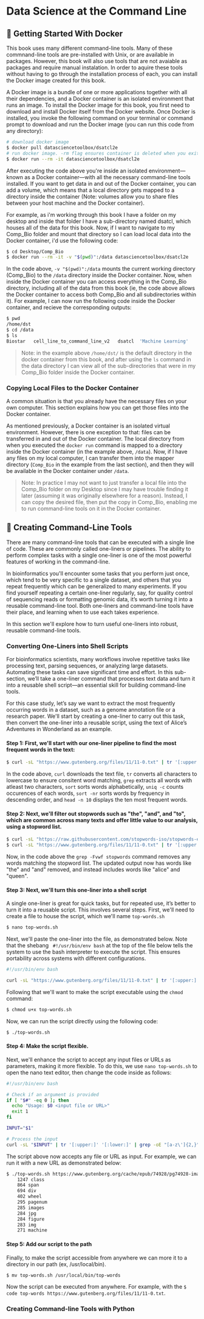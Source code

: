 # Data Science at the Command Line

## 🐍 Getting Started With Docker
This book uses many different command-line tools. Many of these commnand-line tools are pre-installed with Unix, or are available in packages. However, this book will also use tools that are not avaiable as packages and require manual instalation. In order to aquire these tools without having to go through the installation process of each, you can install the Docker image created for this book. 

A Docker image is a bundle of one or more applications together with all their dependencies, and a Docker container is an isolated environment that runs an image. To install the Docker image for this book, you first need to download and install Docker itself from the Docker website. Once Docker is installed, you invoke the following command on your terminal or command prompt to download and run the Docker image (you can run this code from any directory):

```bash
# download docker image
$ docker pull datasciencetoolbox/dsatcl2e
# run docker image. -rm flag ensures container is deleted when you exit (no leftover state). Exit container with Ctrl+D
$ docker run --rm -it datasciencetoolbox/dsatcl2e
```

After executing the code above you're inside an isolated environment—known as a Docker container—with all the necessary command-line tools installed. If you want to get data in and out of the Docker container, you can add a volume, which means that a local directory gets mapped to a directory inside the container (Note: volumes allow you to share files between your host machine and the Docker container). 

For example, as i'm working through this book I have a folder on my desktop and inside that folder I have a sub-directory named dsatcl, which houses all of the data for this book. Now, if I want to navigate to my Comp_Bio folder and mount that directory so I can load local data into the Docker container, i'd use the following code:

```bash
$ cd Desktop/Comp_Bio
$ docker run --rm -it -v "$(pwd)":/data datasciencetoolbox/dsatcl2e
```

In the code above, ```-v "$(pwd)":/data``` mounts the current working directory (Comp_Bio) to the ```/data``` directory inside the Docker container. Now, when inside the Docker container you can access everything in the Comp_Bio directory, including all of the data from this book (ie, the code above allows the Docker container to access both Comp_Bio and all subdirectories within it). For example, I can now run the following code inside the Docker container, and recieve the corresponding outputs:

```bash
$ pwd
/home/dst
$ cd /data
$ ls
Biostar   cell_line_to_command_line_v2   dsatcl  'Machine Learning'
```

> Note: in the example above ```/home/dst/``` is the default directory in the docker container from this book, and after using the ```ls``` command in the data directory I can view all of the sub-directories that were in my Comp_Bio folder inside the Docker container. 
 
### Copying Local Files to the Docker Container
A common situation is that you already have the necessary files on your own computer. This section explains how you can get those files into the Docker container. 

As mentioned previously, a Docker container is an isolated virtual environment. However, there is one exception to that: files can be transferred in and out of the Docker container. The local directory from when you executed the ```docker run``` command is mapped to a directory inside the Docker container (in the example above, ```/data```). Now, if I have any files on my local computer, I can transfer them into the mapper directory (```Comp_Bio``` in the example from the last section), and then they will be available in the Docker container under ```/data```. 

> Note: In practice I may not want to just transfer a local file into the Comp_Bio folder on my Desktop since I may have trouble finding it later (assuming it was originally elsewhere for a reason). Instead, I can copy the desired file, then put the copy in Comp_Bio, enabling me to run command-line tools on it in the Docker container.

## 🐍 Creating Command-Line Tools

There are many command-line tools that can be executed with a single line of code. These are commonly called one-liners or pipelines. The ability to perform complex tasks with a single one-liner is one of the most powerful features of working in the command-line. 

In bioinformatics you'll encounter some tasks that you perform just once, which tend to be very specific to a single dataset, and others that you repeat frequently which can be generalized to many experiments. If you find yourself repeating a certain one-liner regularly, say, for quality control of sequencing reads or formatting genomic data, it’s worth turning it into a reusable command-line tool. Both one-liners and command-line tools have their place, and learning when to use each takes experience.

In this section we'll explore how to turn useful one-liners into robust, reusable command-line tools. 

### Converting One-Liners into Shell Scripts

For bioinformatics scientists, many workflows involve repetitive tasks like processing text, parsing sequences, or analyzing large datasets. Automating these tasks can save significant time and effort. In this sub-section, we’ll take a one-liner command that processes text data and turn it into a reusable shell script—an essential skill for building command-line tools.

For this case study, let’s say we want to extract the most frequently occurring words in a dataset, such as a genome annotation file or a research paper. We'll start by creating a one-liner to carry out this task, then convert the one-liner into a reusable script, using the text of Alice’s Adventures in Wonderland as an example. 

#### **Step 1:** First, we'll start with our one-liner pipeline to find the most frequent words in the text:
```bash
$ curl -sL "https://www.gutenberg.org/files/11/11-0.txt" | tr '[:upper:]' '[:lower:]' | grep -oE "[a-z\']{2,}" | sort | uniq -c | sort -nr | head -n 10
```

In the code above, ```curl``` downloads the text file, ```tr``` converts all characters to lowercase to ensure consitent word matching, ```grep``` extracts all words with atleast two characters, ```sort``` sorts words alphabetically, ```uniq -c``` counts occurences of each words, ```sort -nr``` sorts words by frequency in descending order, and ```head -n 10``` displays the ten most frequent words. 

#### **Step 2:** Next, we'll filter out stopwords such as "the", "and", and "to", which are common across many texts and offer little value to our analysis, using a stopword list. 

```bash
$ curl -sL "https://raw.githubusercontent.com/stopwords-iso/stopwords-en/master/stopwords-en.txt" > stopwords
$ curl -sL "https://www.gutenberg.org/files/11/11-0.txt" | tr '[:upper:]' '[:lower:]' | grep -oE "[a-z\']{2,}" | sort | grep -Fvwf stopwords | uniq -c | sort -nr | head -n 10
```

Now, in the code above the ```grep -Fvwf stopwords``` command removes any words matching the stopword list. The updated output now has words like "the" and "and" removed, and instead includes words like "alice" and "queen". 

#### **Step 3:** Next, we'll turn this one-liner into a shell script
A single one-liner is great for quick tasks, but for repeated use, it’s better to turn it into a reusable script. This involves several steps. First, we'll need to create a file to house the script, which we'll name ```top-words.sh```

```bash
$ nano top-words.sh
```

Next, we'll paste the one-liner into the file, as demonstrated below. Note that the shebang ``` #!/usr/bin/env bash``` at the top of the file below tells the system to use the bash interpreter to execute the script. This ensures portability across systems with different configurations.

```bash
#!/usr/bin/env bash

curl -sL "https://www.gutenberg.org/files/11/11-0.txt" | tr '[:upper:]' '[:lower:]' | grep -oE "[a-z\']{2,}" | sort | grep -Fvwf stopwords | uniq -c | sort -nr | head -n 10
```

Following that we'll want to make the script executable using the ```chmod``` command:

```bash
$ chmod u+x top-words.sh
```

Now, we can run the script directly using the following code:

```bash
$ ./top-words.sh
```

#### **Step 4:** Make the script flexible. 
Next, we'll enhance the script to accept any input files or URLs as parameters, making it more flexible. To do this, we use ```nano top-words.sh``` to open the nano text editor, then change the code inside as follows:

```bash
#!/usr/bin/env bash

# Check if an argument is provided
if [ "$#" -eq 0 ]; then
  echo "Usage: $0 <input file or URL>"
  exit 1
fi

INPUT="$1"

# Process the input
curl -sL "$INPUT" | tr '[:upper:]' '[:lower:]' | grep -oE "[a-z\']{2,}" | sort | grep -Fvwf stopwords | uniq -c | sort -nr | head -n 10
```

The script above now accepts any file or URL as input. For example, we can run it with a new URL as demonstrated below:

```bash
$ ./top-words.sh https://www.gutenberg.org/cache/epub/74928/pg74928-images.htm
    1247 class
    864 span
    694 div
    402 wheel
    295 pagenum
    285 images
    284 jpg
    284 figure
    283 img
    271 machine
```

#### **Step 5:** Add our script to the path
Finally, to make the script accessible from anywhere we can more it to a directory in our path (ex, /usr/local/bin).

```bash
$ mv top-words.sh /usr/local/bin/top-words
```

Now the script can be executed from anywhere. For example, with the ```$ code top-words https://www.gutenberg.org/files/11/11-0.txt```. 

### Creating Command-line Tools with Python
